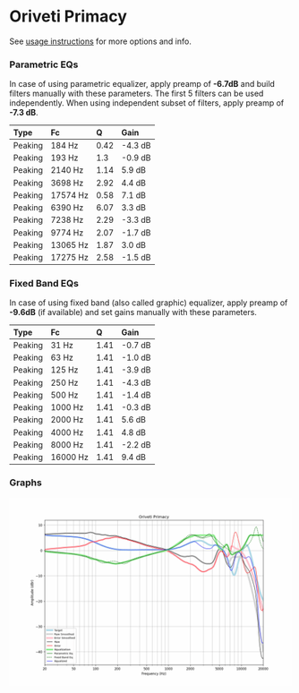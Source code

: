 # Oriveti Primacy
See [usage instructions](https://github.com/jaakkopasanen/AutoEq#usage) for more options and info.

### Parametric EQs
In case of using parametric equalizer, apply preamp of **-6.7dB** and build filters manually
with these parameters. The first 5 filters can be used independently.
When using independent subset of filters, apply preamp of **-7.3 dB**.

| Type    | Fc       |    Q | Gain    |
|:--------|:---------|:-----|:--------|
| Peaking | 184 Hz   | 0.42 | -4.3 dB |
| Peaking | 193 Hz   | 1.3  | -0.9 dB |
| Peaking | 2140 Hz  | 1.14 | 5.9 dB  |
| Peaking | 3698 Hz  | 2.92 | 4.4 dB  |
| Peaking | 17574 Hz | 0.58 | 7.1 dB  |
| Peaking | 6390 Hz  | 6.07 | 3.3 dB  |
| Peaking | 7238 Hz  | 2.29 | -3.3 dB |
| Peaking | 9774 Hz  | 2.07 | -1.7 dB |
| Peaking | 13065 Hz | 1.87 | 3.0 dB  |
| Peaking | 17275 Hz | 2.58 | -1.5 dB |

### Fixed Band EQs
In case of using fixed band (also called graphic) equalizer, apply preamp of **-9.6dB**
(if available) and set gains manually with these parameters.

| Type    | Fc       |    Q | Gain    |
|:--------|:---------|:-----|:--------|
| Peaking | 31 Hz    | 1.41 | -0.7 dB |
| Peaking | 63 Hz    | 1.41 | -1.0 dB |
| Peaking | 125 Hz   | 1.41 | -3.9 dB |
| Peaking | 250 Hz   | 1.41 | -4.3 dB |
| Peaking | 500 Hz   | 1.41 | -1.4 dB |
| Peaking | 1000 Hz  | 1.41 | -0.3 dB |
| Peaking | 2000 Hz  | 1.41 | 5.6 dB  |
| Peaking | 4000 Hz  | 1.41 | 4.8 dB  |
| Peaking | 8000 Hz  | 1.41 | -2.2 dB |
| Peaking | 16000 Hz | 1.41 | 9.4 dB  |

### Graphs
![](./Oriveti%20Primacy.png)